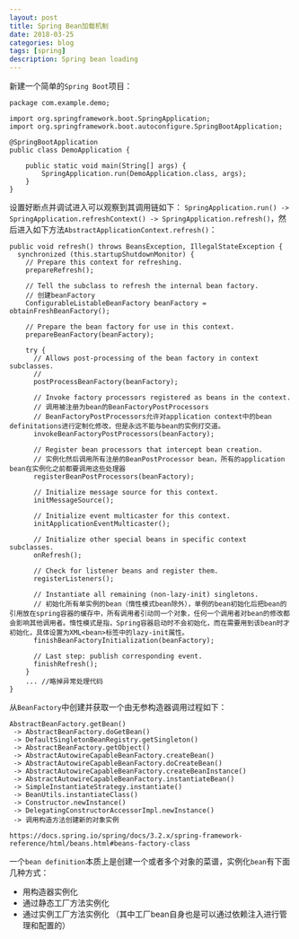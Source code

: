 ```yaml
---
layout: post
title: Spring Bean加载机制
date: 2018-03-25
categories: blog
tags: [spring]
description: Spring bean loading
---
```


新建一个简单的`Spring Boot`项目：
```
package com.example.demo;

import org.springframework.boot.SpringApplication;
import org.springframework.boot.autoconfigure.SpringBootApplication;

@SpringBootApplication
public class DemoApplication {

    public static void main(String[] args) {
        SpringApplication.run(DemoApplication.class, args);
    }
}
```
设置好断点并调试进入可以观察到其调用链如下：
`SpringApplication.run() -> SpringApplication.refreshContext() -> SpringApplication.refresh()`，然后进入如下方法`AbstractApplicationContext.refresh()`：
```
public void refresh() throws BeansException, IllegalStateException {
  synchronized (this.startupShutdownMonitor) {
    // Prepare this context for refreshing.
    prepareRefresh();

    // Tell the subclass to refresh the internal bean factory.
    // 创建beanFactory
    ConfigurableListableBeanFactory beanFactory = obtainFreshBeanFactory();

    // Prepare the bean factory for use in this context.
    prepareBeanFactory(beanFactory);

    try {
      // Allows post-processing of the bean factory in context subclasses.
      // 
      postProcessBeanFactory(beanFactory);

      // Invoke factory processors registered as beans in the context.
      // 调用被注册为bean的BeanFactoryPostProcessors
      // BeanFactoryPostProcessors允许对application context中的bean definitations进行定制化修改，但是永远不能与bean的实例打交道。
      invokeBeanFactoryPostProcessors(beanFactory);

      // Register bean processors that intercept bean creation.
      // 实例化然后调用所有注册的BeanPostProcessor bean，所有的application bean在实例化之前都要调用这些处理器
      registerBeanPostProcessors(beanFactory);

      // Initialize message source for this context.
      initMessageSource();

      // Initialize event multicaster for this context.
      initApplicationEventMulticaster();

      // Initialize other special beans in specific context subclasses.
      onRefresh();

      // Check for listener beans and register them.
      registerListeners();

      // Instantiate all remaining (non-lazy-init) singletons.
      // 初始化所有单实例的bean（惰性模式bean除外），单例的bean初始化后把bean的引用放在spring容器的缓存中，所有调用者引动同一个对象，任何一个调用者对bean的修改都会影响其他调用者。惰性模式是指，Spring容器启动时不会初始化，而在需要用到该bean时才初始化，具体设置为XML<bean>标签中的lazy-init属性。
      finishBeanFactoryInitialization(beanFactory);

      // Last step: publish corresponding event.
      finishRefresh();
    }
    ... //略掉异常处理代码
}
```

从`BeanFactory`中创建并获取一个由无参构造器调用过程如下：
```
AbstractBeanFactory.getBean()
 -> AbstractBeanFactory.doGetBean()
 -> DefaultSingletonBeanRegistry.getSingleton()
 -> AbstractBeanFactory.getObject()
 -> AbstractAutowireCapableBeanFactory.createBean()
 -> AbstractAutowireCapableBeanFactory.doCreateBean()
 -> AbstractAutowireCapableBeanFactory.createBeanInstance()
 -> AbstractAutowireCapableBeanFactory.instantiateBean()
 -> SimpleInstantiateStrategy.instantiate()
 -> BeanUtils.instantiateClass()
 -> Constructor.newInstance()
 -> DelegatingConstructorAccessorImpl.newInstance()
 -> 调用构造方法创建新的对象实例
```

`https://docs.spring.io/spring/docs/3.2.x/spring-framework-reference/html/beans.html#beans-factory-class`

一个`bean definition`本质上是创建一个或者多个对象的菜谱，实例化`bean`有下面几种方式：
* 用构造器实例化
* 通过静态工厂方法实例化
* 通过实例工厂方法实例化 （其中工厂bean自身也是可以通过依赖注入进行管理和配置的）

